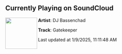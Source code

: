 ## Currently Playing on SoundCloud

[<img align="left" width="100" src="https://i1.sndcdn.com/artworks-kZjP3nFz4ucRTg1z-WoGGVA-t500x500.png">](https://soundcloud.com/bassenchad/gate-keyper)

**Artist**: DJ Bassenchad 

**Track**: Gatekeeper

Last updated at 1/9/2025, 11:11:48 AM
